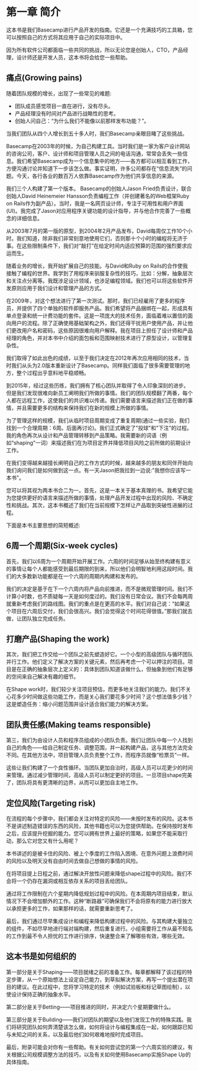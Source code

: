 # 第一章 简介

这本书是我们Basecamp进行产品开发的指南。它还是一个充满技巧的工具箱，您可以按照自己的方式将其应用于自己的实际项目中。

因为所有软件公司都面临一些共同的挑战，所以无论您是创始人，CTO，产品经理，设计师还是开发人员，这本书将会给您一些帮助。

## 痛点(Growing pains)

随着团队规模的增长，出现了一些常见的难题:
* 团队成员感觉项目一直在进行，没有尽头。
* 产品经理没有时间对产品进行战略性的思考。
* 创始人问自己：“为什么我们不能像以前那样发布功能？”。

当我们团队从四个人增长到五十多人时，我们Basecamp亲眼目睹了这些挑战。

Basecamp在2003年的时候，为自己构建工具。当时我们是一家为客户设计网站的咨询公司，客户、设计师和项目管理人员之间的电话沟通，常常会丢失一些信息。我们希望Basecamp成为一个信息集中的地方——各方都可以相互看到工作，方便沟通讨论并知道下一步该怎么做。事实证明，许多公司都存在“信息流失”的问题。今天，各行各业的数百万人依靠Basecamp作为他们共享信息的来源。

我们三个人构建了第一个版本。 Basecamp的创始人Jason Fried负责设计，联合创始人David Heinemeier Hansson负责编程工作（并创建著名的Web框架Ruby on Rails作为副产品）。当时，我是一名网页设计师，专注于可用性和用户界面(UI)。我完成了Jason对应用程序关键功能的设计指导，并与他合作完善了一些概念的详细信息。


从2003年7月的第一版的原型，到2004年2月产品发布，David每周仅工作10个小时。我们知道，除非我们非常刻意地使用它们，否则那十个小时的编程将无济于事。在这些限制条件下，我们对“敲打”在给定时间内适应预算的范围的强烈要求应运而生。

随着业务的增长，我开始扩展自己的技能。与David和Ruby on Rails的合作使我接触了编程的世界。我学到了用程序来驯服复杂性的技巧，比如：分解，抽象层次和关注点分离等。我既涉足设计领域，也涉足编程领域。我们也可以将这些软件开发原则应用于我们设计和管理产品的方式。

在2009年，对这个想法进行了第一次测试。那时，我们已经雇用了更多的程序员，并提供了四个单独的软件即服务产品。我们希望将产品捆绑在一起，形成具有单点登录和统一计费功能的套件。这是一项庞大的技术任务，面临着难以置信的面向用户的流程。除了正确使用基础架构之外，我们还得干扰用户使用产品，并让他们更改用户名和密码，这些原因很难向用户解释。我在项目上担任了设计师和产品经理的角色，并对本书中介绍的面包板和范围映射技术进行了原型设计，以管理复杂性。

我们取得了如此出色的成绩，以至于我们决定在2012年再次应用相同的技术，当时我们从头为2.0版本重新设计了Basecamp。同样我们面临了很多需要管理的地方，整个过程出乎意料地平稳顺畅。

到2015年，经过这些历练，我们拥有了核心团队并取得了令人印象深刻的进步。但是我们发现很难向新员工阐明我们所做的事情。我们的团队规模翻了两番，每个人都在远程工作，这使我们的共识难以传递。我们需要语言来描述我们正在做的事情，并且需要更多的结构来保持我们在新的规模上所做的事情。

为了管理这样的规模，我们从临时项目周期变成了重复周期(通过一些实验，我们找到一个合理周期：6周。后面再讨论)。我们正式确定了"投球"和"下注"的过程。我的角色再次从设计和产品管理转移到产品策略。我需要新的词语（例如“shaping”一词）来描述我们在为项目定界并降低项目风险之前所做的前期设计工作。

在我们变得越来越擅长阐明自己的工作方式的时候，越来越多的朋友和同伴开始向我们询问我们是如何做到这一点。有一天Jason把我拉到一边说:"我想你应该写一本书"。

您可以将其视为两本书合二为一。首先，这是一本关于基本真理的书。我希望它能为您提供更好的语言来描述所做的事情，处理产品开发过程中出现的风险、不确定性和挑战。其次，这本书概述了我们在当前规模下怎样让产品取到突破性进展的过程。

下面是本书主要思想的简短概述:

## 6周一个周期(Six-week cycles)
首先，我们以6周为一个周期开始开展工作。六周的时间足够从始至终构建有意义的事情让每个人都能感受到最后期限的到来，所以他们会明智地利用这段时间。我们的大多数新功能都是在一个六周的周期内构建和发布的。

我们的决定是基于在下一个六周内将产品向前推进，而不是微观管理时间。我们不计算小时数，也不质疑每一天是如何度过的。我们没有日常会议。我们不会每两周就重新考虑我们的路线图。我们的重点是在更高的水平。我们对自己说：“如果这个项目在六周后交付，我们会很高兴。我们会觉得这个时间花得很值。”那我们就去做，让团队独立完成任务。

## 打磨产品(Shaping the work)
其次，我们把工作交给一个团队之前先塑造好它。一个小型的高级团队与循环团队并行工作。他们定义了解决方案的关键元素，然后再考虑一个可以押注的项目。项目是在正确的抽象层次上定义的：具体到团队知道该做什么，但抽象到他们有足够的空间来自己解决有趣的细节。

在Shape work时，我们较少关注项目预估，而更多地关注我们的能力。我们不关心花多少时间做这些功能工作，而是关心我们要花多少时间？这个想法值多少钱？这是塑造任务：缩小问题范围并设计适合我们能力的解决方案。

## 团队责任感(Making teams responsible)
第三，我们为由设计人员和程序员组成的小团队负责。我们让团队中每一个人找到自己的角色——给自己制定任务、调整范围，并一起构建产品，这与其他方法完全不同。在其他方法中，项目管理人员负责整个工作，而程序员就像“检票员”一样。

这些让我们构建了一个良性循环。当团队更加自治时，高级人员可以花更少的时间来管理。通过减少管理时间，高级人员可以制定更好的项目。一旦项目shape完美了，团队将具有更清晰的边界，从而可以更加自主地工作。

## 定位风险(Targeting risk)
在流程的每个步骤中，我们都会关注对特定的风险——未按时发布的风险。这本书不是讲述制造错误的东西的风险，其他书籍也可以为您提供帮助。在保持按时发布之后，应该提升挖掘的能力。您可以拥有世界上最好的策略，如果您不能采取行动，那么它对您又有什么用呢？

本书讲述的是被卡住的风险、被上个季度的工作陷入困境、在意外问题上浪费时间的风险以及明天没有自由时间去做自己想做的事情的风险。

在将项目提上日程之前，通过解决开放性问题来降低shape过程中的风险。我们不会将一个仍存在漏洞或相互依存关系的项目丢给团队。

通过将工作限制在六个星期内降低规划过程中的风险。在本周期内项目结束，默认情况下不会增加额外的工作。这种“断路器”可确保我们不会将原有的能力进行放大以承担更多的工作，如果那样的话，就需要重新思考了。

最后，我们通过尽早集成设计和编程来降低构建过程中的风险。与其构建大量独立的组件，不如尽早地进行端对端构建，然后重复进行。小组需要将工作从最不知名的工作到最不令人担忧的工作进行排序，快速整合来了解哪些有效，哪些无效。

## 这本书是如何组织的

第一部分是关于Shaping——项目就绪之前的准备工作。每章都解释了该过程的特定步骤，从一个原始想法上设定自己能力，到草拟解决方案，再写一个提出潜在项目的建议。在此过程中，您将学习特定的技术（例如试验板和标记草图绘制），以使设计保持正确的抽象水平。

第二部分是关于Betting——项目推进的同时，并决定六个星期要做什么。

第三部分是关于Building——我们对团队的期望以及他们发现工作的特殊实践。我们将研究团队如何弄清楚该怎么做，如何将设计与编程集成在一起，如何跟踪已知与未知之间的关系，以及最后他们如何艰难地按时完成项目。

最后，附录可能会对你有一些帮助。有关如何尝试您的第一个六周实验的建议，有关根据公司规模调整方法的技巧，以及有关如何使用Basecamp实施Shape Up的具体指南。


